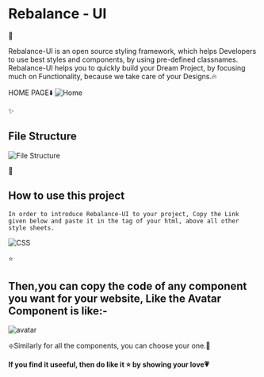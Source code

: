 <h1><strong>Rebalance - UI</strong></h1>💟

Rebalance-UI is an open source styling framework, which helps Developers to use best styles and components, by using pre-defined classnames. Rebalance-UI helps you to quickly build your Dream Project, by focusing much on Functionality, because we take care of your Designs.🔥

HOME PAGE⬇️
![Home](https://user-images.githubusercontent.com/56014170/152389165-a573299e-3887-44f1-8b50-02a408468d94.gif)

✨<h2>File Structure</h2>

![File Structure](https://user-images.githubusercontent.com/56014170/152545821-0a35c162-3016-4f7c-8ba1-345e0b99e0c3.gif)

🔹<h2>How to use this project</h2>

`In order to introduce Rebalance-UI to your project, Copy the Link given below and paste it in the tag of your html, above all other style sheets.`

![CSS](https://user-images.githubusercontent.com/56014170/152546895-edad6e60-96e3-44d0-ba86-7469dc27d402.gif)


⭐<h2>Then,you can copy the code of any component you want for your website, Like the Avatar Component is like:-</h2>

![avatar](https://user-images.githubusercontent.com/56014170/152547446-85981170-3f03-4024-be03-4ab30b435184.gif)


❇️Similarly for all the components, you can choose your one.🌟

<strong>If you find it useeful, then do like it ⭐ by showing your love💗 </strong>


